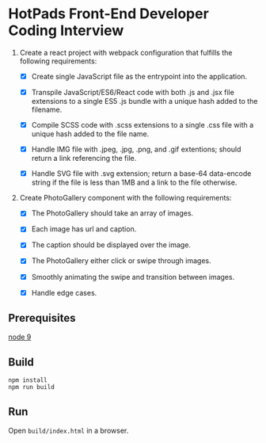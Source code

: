 # HotPads Front-End Developer Coding Interview

1.  Create a react project with webpack configuration that fulfills the following requirements:

    * [x] Create single JavaScript file as the entrypoint into the application.

    * [x] Transpile JavaScript/ES6/React code with both .js and .jsx file extensions to a single ES5 .js bundle with a unique hash added to the filename.

    * [x] Compile SCSS code with .scss extensions to a single .css file with a unique hash added to the file name.

    * [x] Handle IMG file with .jpeg, .jpg, .png, and .gif extentions; should return a link referencing the file.

    * [x] Handle SVG file with .svg extension; return a base-64 data-encode string if the file is less than 1MB and a link to the file otherwise.

2.  Create PhotoGallery component with the following requirements:

    * [x] The PhotoGallery should take an array of images.

    * [x] Each image has url and caption.

    * [x] The caption should be displayed over the image.

    * [x] The PhotoGallery either click or swipe through images.

    * [x] Smoothly animating the swipe and transition between images.

    * [x] Handle edge cases.

## Prerequisites

[node 9](https://nodejs.org)

## Build

```
npm install
npm run build
```

## Run

Open `build/index.html` in a browser.
